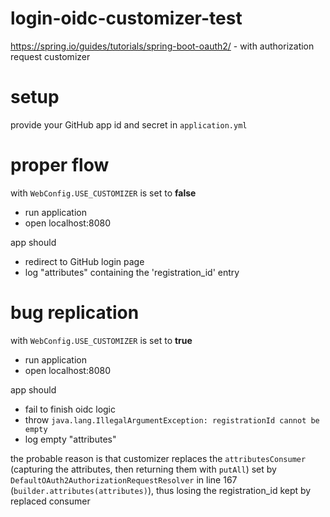 # login-oidc-customizer-test
https://spring.io/guides/tutorials/spring-boot-oauth2/ - with authorization request customizer

# setup
provide your GitHub app id and secret in `application.yml`

# proper flow 
with `WebConfig.USE_CUSTOMIZER` is set to **false**
- run application
- open localhost:8080

app should
- redirect to GitHub login page
- log "attributes" containing the 'registration_id' entry

# bug replication 
with `WebConfig.USE_CUSTOMIZER` is set to **true**
- run application
- open localhost:8080

app should
- fail to finish oidc logic
- throw `java.lang.IllegalArgumentException: registrationId cannot be empty`
- log empty "attributes"

the probable reason is that customizer replaces the `attributesConsumer` (capturing the attributes, then returning them with `putAll`) set by `DefaultOAuth2AuthorizationRequestResolver` in line 167 (`builder.attributes(attributes)`), thus losing the registration_id kept by replaced consumer 
 